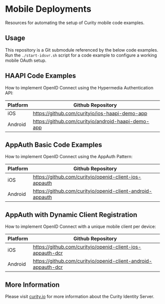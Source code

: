 # Mobile Deployments

Resources for automating the setup of Curity mobile code examples.

## Usage

This repository is a Git submodule referenced by the below code examples.\
Run the `./start-idsvr.sh` script for a code example to configure a working mobile OAuth setup.

## HAAPI Code Examples

How to implement OpenID Connect using the Hypermedia Authentication API:

| Platform | Github Repository |
| -------- | ----------------- |
| iOS | https://github.com/curityio/ios-haapi-demo-app |
| Android | https://github.com/curityio/android-haapi-demo-app |

## AppAuth Basic Code Examples

How to implement OpenID Connect using the AppAuth Pattern:

| Platform | Github Repository |
| -------- | ----------------- |
| iOS | https://github.com/curityio/openid-client-ios-appauth |
| Android | https://github.com/curityio/openid-client-android-appauth |

## AppAuth with Dynamic Client Registration

How to implement OpenID Connect with a unique mobile client per device:

| Platform | Github Repository |
| -------- | ----------------- |
| iOS | https://github.com/curityio/openid-client-ios-appauth-dcr |
| Android | https://github.com/curityio/openid-client-android-appauth-dcr |

## More Information

Please visit [curity.io](https://curity.io/) for more information about the Curity Identity Server.
